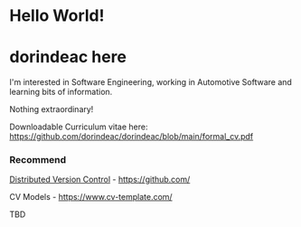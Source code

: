 # Hello World!
# dorindeac here

I'm interested in Software Engineering, working in Automotive Software and learning bits of information.

Nothing extraordinary!

Downloadable Curriculum vitae here: https://github.com/dorindeac/dorindeac/blob/main/formal_cv.pdf

### Recommend

[Distributed Version Control](https://en.wikipedia.org/wiki/Distributed_version_control) - https://github.com/

CV Models -
https://www.cv-template.com/

TBD
